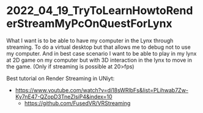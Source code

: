 # 2022_04_19_TryToLearnHowtoRenderStreamMyPcOnQuestForLynx

What I want is to be able to have my computer in the Lynx through streaming. To do a virtual desktop but that allows me to debug not to use my computer. 
And in best case scenario I want to be able to play in my lynx at 2D game on my computer but with 3D interaction in the lynx to move in the game.
(Only if streaming is possible at 20>fps)


Best tutorial on Render Streaming in UNiyt:
- https://www.youtube.com/watch?v=di18sWRlbFs&list=PLihwab7Zw-Ky7nE47-QZopD3TneZlsiP4&index=10
  - https://github.com/FusedVR/VRStreaming
